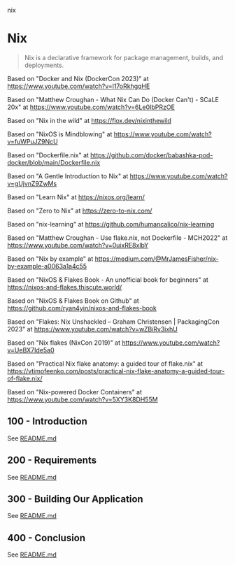 nix
# Nix

> Nix is a declarative framework for package management, builds, and deployments.

Based on "Docker and Nix (DockerCon 2023)" at https://www.youtube.com/watch?v=l17oRkhgqHE

Based on "Matthew Croughan - What Nix Can Do (Docker Can't) - SCaLE 20x" at https://www.youtube.com/watch?v=6Le0IbPRzOE

Based on "Nix in the wild" at https://flox.dev/nixinthewild

Based on "NixOS is Mindblowing" at https://www.youtube.com/watch?v=fuWPuJZ9NcU

Based on "Dockerfile.nix" at https://github.com/docker/babashka-pod-docker/blob/main/Dockerfile.nix

Based on "A Gentle Introduction to Nix" at https://www.youtube.com/watch?v=gUjvnZ9ZwMs

Based on "Learn Nix" at https://nixos.org/learn/

Based on "Zero to Nix" at https://zero-to-nix.com/

Based on "nix-learning" at https://github.com/humancalico/nix-learning

Based on "Matthew Croughan - Use flake.nix, not Dockerfile - MCH2022" at https://www.youtube.com/watch?v=0uixRE8xlbY

Based on "Nix by example" at https://medium.com/@MrJamesFisher/nix-by-example-a0063a1a4c55

Based on "NixOS & Flakes Book - An unofficial book for beginners" at https://nixos-and-flakes.thiscute.world/

Based on "NixOS & Flakes Book on Github" at https://github.com/ryan4yin/nixos-and-flakes-book

Based on "Flakes: Nix Unshackled – Graham Christensen | PackagingCon 2023" at https://www.youtube.com/watch?v=wZBiRv3ixhU

Based on "Nix flakes (NixCon 2019)" at https://www.youtube.com/watch?v=UeBX7Ide5a0

Based on "Practical Nix flake anatomy: a guided tour of flake.nix" at https://vtimofeenko.com/posts/practical-nix-flake-anatomy-a-guided-tour-of-flake.nix/

Based on "Nix-powered Docker Containers" at https://www.youtube.com/watch?v=5XY3K8DH55M

## 100 - Introduction

See [README.md](./100/README.md)

## 200 - Requirements

See [README.md](./200/README.md)

## 300 - Building Our Application

See [README.md](./300/README.md)

## 400 - Conclusion

See [README.md](./400/README.md)
